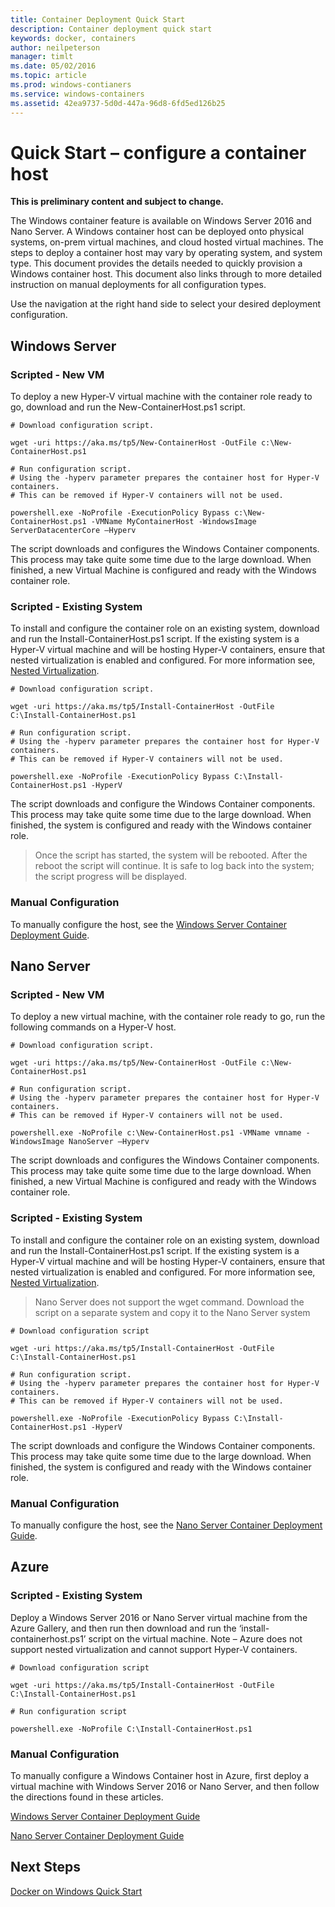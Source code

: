 ```yaml
---
title: Container Deployment Quick Start
description: Container deployment quick start
keywords: docker, containers
author: neilpeterson
manager: timlt
ms.date: 05/02/2016
ms.topic: article
ms.prod: windows-contianers
ms.service: windows-containers
ms.assetid: 42ea9737-5d0d-447a-96d8-6fd5ed126b25
---
```


# Quick Start – configure a container host

**This is preliminary content and subject to change.** 

The Windows container feature is available on Windows Server 2016 and Nano Server. A Windows container host can be deployed onto physical systems, on-prem virtual machines, and cloud hosted virtual machines. The steps to deploy a container host may vary by operating system, and system type. This document provides the details needed to quickly provision a Windows container host. This document also links through to more detailed instruction on manual deployments for all configuration types.

Use the navigation at the right hand side to select your desired deployment configuration.

## Windows Server

### Scripted - New VM <!--1-->

To deploy a new Hyper-V virtual machine with the container role ready to go, download and run the New-ContainerHost.ps1 script.

```none
# Download configuration script.

wget -uri https://aka.ms/tp5/New-ContainerHost -OutFile c:\New-ContainerHost.ps1

# Run configuration script.
# Using the -hyperv parameter prepares the container host for Hyper-V containers. 
# This can be removed if Hyper-V containers will not be used.

powershell.exe -NoProfile -ExecutionPolicy Bypass c:\New-ContainerHost.ps1 -VMName MyContainerHost -WindowsImage ServerDatacenterCore –Hyperv

```
The script downloads and configures the Windows Container components. This process may take quite some time due to the large download. When finished, a new Virtual Machine is configured and ready with the Windows container role.

### Scripted - Existing System <!--1-->

To install and configure the container role on an existing system, download and run the Install-ContainerHost.ps1 script. If the existing system is a Hyper-V virtual machine and will be hosting Hyper-V containers, ensure that nested virtualization is enabled and configured. For more information see, [Nested Virtualization](https://msdn.microsoft.com/virtualization/hyperv_on_windows/windows_welcome).

```none
# Download configuration script.

wget -uri https://aka.ms/tp5/Install-ContainerHost -OutFile C:\Install-ContainerHost.ps1

# Run configuration script.
# Using the -hyperv parameter prepares the container host for Hyper-V containers. 
# This can be removed if Hyper-V containers will not be used.

powershell.exe -NoProfile -ExecutionPolicy Bypass C:\Install-ContainerHost.ps1 -HyperV
```

The script downloads and configure the Windows Container components. This process may take quite some time due to the large download. When finished, the system is configured and ready with the Windows container role.

> Once the script has started, the system will be rebooted. After the reboot the script will continue. It is safe to log back into the system; the script progress will be displayed.

### Manual Configuration <!--2-->

To manually configure the host, see the [Windows Server Container Deployment Guide](../deployment/deployment.md).

## Nano Server

### Scripted - New VM <!--2-->

To deploy a new virtual machine, with the container role ready to go, run the following commands on a Hyper-V host.

```none
# Download configuration script.

wget -uri https://aka.ms/tp5/New-ContainerHost -OutFile c:\New-ContainerHost.ps1

# Run configuration script.
# Using the -hyperv parameter prepares the container host for Hyper-V containers. 
# This can be removed if Hyper-V containers will not be used.

powershell.exe -NoProfile c:\New-ContainerHost.ps1 -VMName vmname -WindowsImage NanoServer –Hyperv
```

The script downloads and configures the Windows Container components. This process may take quite some time due to the large download. When finished, a new Virtual Machine is configured and ready with the Windows container role.

### Scripted - Existing System <!--2-->

To install and configure the container role on an existing system, download and run the Install-ContainerHost.ps1 script. If the existing system is a Hyper-V virtual machine and will be hosting Hyper-V containers, ensure that nested virtualization is enabled and configured. For more information see, [Nested Virtualization]( https://msdn.microsoft.com/virtualization/hyperv_on_windows/windows_welcome).

> Nano Server does not support the wget command. Download the script on a separate system and copy it to the Nano Server system

```none
# Download configuration script

wget -uri https://aka.ms/tp5/Install-ContainerHost -OutFile C:\Install-ContainerHost.ps1

# Run configuration script.
# Using the -hyperv parameter prepares the container host for Hyper-V containers. 
# This can be removed if Hyper-V containers will not be used.

powershell.exe -NoProfile -ExecutionPolicy Bypass C:\Install-ContainerHost.ps1 -HyperV
```

The script downloads and configure the Windows Container components. This process may take quite some time due to the large download. When finished, the system is configured and ready with the Windows container role.

### Manual Configuration <!--3-->

To manually configure the host, see the [Nano Server Container Deployment Guide](../deployment/deployment_nano.md).

## Azure

### Scripted - Existing System <!--3-->

Deploy a Windows Server 2016 or Nano Server virtual machine from the Azure Gallery, and then run then download and run the ‘install-containerhost.ps1’ script on the virtual machine. Note – Azure does not support nested virtualization and cannot support Hyper-V containers.

```none
# Download configuration script

wget -uri https://aka.ms/tp5/Install-ContainerHost -OutFile C:\Install-ContainerHost.ps1

# Run configuration script

powershell.exe -NoProfile C:\Install-ContainerHost.ps1
```

### Manual Configuration <!--1-->

To manually configure a Windows Container host in Azure, first deploy a virtual machine with Windows Server 2016 or Nano Server, and then follow the directions found in these articles.

[Windows Server Container Deployment Guide](../deployment/deployment.md)

[Nano Server Container Deployment Guide](../deployment/deployment_nano.md)

## Next Steps

[Docker on Windows Quick Start](./manage_docker.md)
